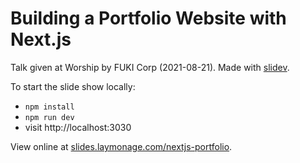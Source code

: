 # Building a Portfolio Website with Next.js

Talk given at Worship by FUKI Corp (2021-08-21).
Made with [slidev][slidev].

To start the slide show locally:

- `npm install`
- `npm run dev`
- visit http://localhost:3030

View online at
[slides.laymonage.com/nextjs-portfolio][slides-nextjs-portfolio].

[slidev]: https://sli.dev
[slides-nextjs-portfolio]: https://slides.laymonage.com/nextjs-portfolio
